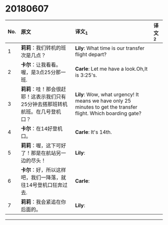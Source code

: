 20180607
=========

| No.| 原文 | 译文<sub>1</sub> | 译文<sub>2</sub> |
|:---|:---|:---|:---|
| 1 | **莉莉**：我们转机的班次是几点？|**Lily**: What time is our transfer flight depart?||
| 2 | **卡尔**：让我看看。喔，是3点25分那一班. | **Carle**: Let me have a look.Oh,It is 3:25's.||
| 3 | **莉莉**：哇！那会很赶耶！这表示我们只有25分钟去搭那班转机航班。在几号登机口？| **Lily**:  Wow, what urgency! It means we have only 25 minutes to get the transfer flight. Which boarding gate?||
| 4 | **卡尔**：在14好登机口。 |**Carle**: It's 14th.||
| 5 | **莉莉**：喔，这下可好了！那是在航站另一边的尽头！ |**Lily**:   ||
| 6 | **卡尔**：好，所以这样吧，我们一降落，就往14号登机口狂奔过去.|**Carle**:  ||
| 7 | **莉莉**：我会紧追在你后面的。|**Lily**: | |

***
